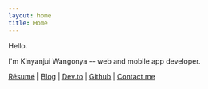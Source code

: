 ```yaml
---
layout: home
title: Home
---
```


Hello.

I'm Kinyanjui Wangonya -- web and mobile app developer.

[Résumé](/resume) | [Blog](/blog) | [Dev.to](https://dev.to/wangonya) | [Github](https://github.com/wang0nya) | [Contact me](mailto:kwangonya@gmail.com)